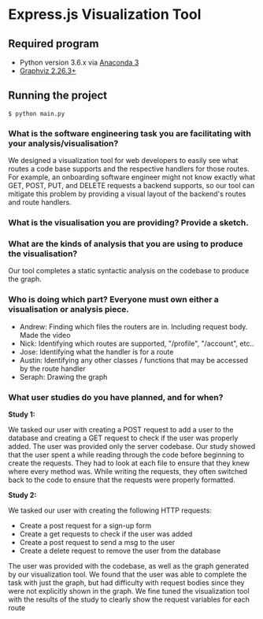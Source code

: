 
# Express.js Visualization Tool

## Required program
- Python version 3.6.x via [Anaconda 3](https://www.anaconda.com/distribution/)
- [Graphviz 2.26.3+](https://www.graphviz.org/download/)

## Running the project
```
$ python main.py
```

### What is the software engineering task you are facilitating with your analysis/visualisation?
We designed a visualization tool for web developers to easily see what routes a code base supports and the respective handlers for those routes. For example, an onboarding software engineer might not know exactly what GET, POST, PUT, and DELETE requests a backend supports, so our tool can mitigate this problem by providing a visual layout of the backend's routes and route handlers.


### What is the visualisation you are providing? Provide a sketch.


### What are the kinds of analysis that you are using to produce the visualisation?
Our tool completes a static syntactic analysis on the codebase to produce the graph.


### Who is doing which part? Everyone must own either a visualisation or analysis piece.
- Andrew: Finding which files the routers are in. Including request body. Made the video
- Nick:   Identifying which routes are supported, "/profile", "/account", etc..
- Jose:   Identifying what the handler is for a route
- Austin: Identifying any other classes / functions that may be accessed by the route handler
- Seraph: Drawing the graph

### What user studies do you have planned, and for when?
**Study 1:**

We tasked our user with creating a POST request to add a user to the database and creating a GET request to check if the user was properly added. The user was provided only the server codebase. Our study showed that the user spent a while reading through the code before beginning to create the requests. They had to look at each file to ensure that they knew where every method was. While writing the requests, they often switched back to the code to ensure that the requests were properly formatted.

**Study 2:**

We tasked our user with creating the following HTTP requests:

- Create a post request for a sign-up form
- Create a get requests to check if the user was added
- Create a post request to send a msg to the user
- Create a delete request to remove the user from the database

The user was provided with the codebase, as well as the graph generated by our visualization tool. We found that the user was able to complete the task with just the graph, but had difficulty with request bodies since they were not explicitly shown in the graph. We fine tuned the visualization tool with the results of the study to clearly show the request variables for each route
